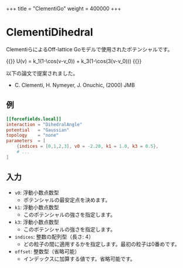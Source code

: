 +++
title = "ClementiGo"
weight = 400000
+++

# ClementiDihedral

ClementiらによるOff-lattice Goモデルで使用されたポテンシャルです。

{{<katex display>}}
U(v) = k_1(1-\cos(v-v_0)) + k_3(1-\cos(3(v-v_0)))
{{</katex>}}

以下の論文で提案されました。

- C. Clementi, H. Nymeyer, J. Onuchic, (2000) JMB

## 例

```toml
[[forcefields.local]]
interaction = "DihedralAngle"
potential   = "Gaussian"
topology    = "none"
parameters  = [
    {indices = [0,1,2,3], v0 = -2.20, k1 = 1.0, k3 = 0.5},
    # ...
]
```

## 入力

- `v0`: 浮動小数点数型
  - ポテンシャルの最安定点を決めます。
- `k1`: 浮動小数点数型
  - このポテンシャルの強さを指定します。
- `k3`: 浮動小数点数型
  - このポテンシャルの強さを指定します。
- `indices`: 整数の配列型（長さ: 4）
  - どの粒子の間に適用するかを指定します。最初の粒子は0番めです。
- `offset`: 整数型（省略可能）
  - インデックスに加算する値です。省略可能です。
